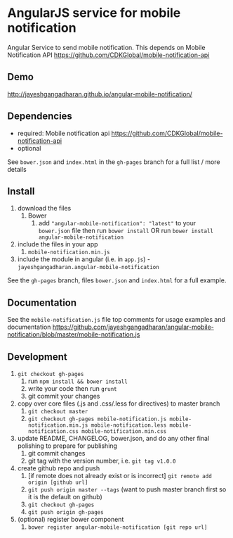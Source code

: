 # AngularJS service for mobile notification

Angular Service to send mobile notification. This depends on Mobile Notification API https://github.com/CDKGlobal/mobile-notification-api

## Demo
http://jayeshgangadharan.github.io/angular-mobile-notification/

## Dependencies
- required:
	Mobile notification api https://github.com/CDKGlobal/mobile-notification-api
- optional


See `bower.json` and `index.html` in the `gh-pages` branch for a full list / more details

## Install
1. download the files
	1. Bower
		1. add `"angular-mobile-notification": "latest"` to your `bower.json` file then run `bower install` OR run `bower install angular-mobile-notification`
2. include the files in your app
	1. `mobile-notification.min.js`
3. include the module in angular (i.e. in `app.js`) - `jayeshgangadharan.angular-mobile-notification`

See the `gh-pages` branch, files `bower.json` and `index.html` for a full example.


## Documentation
See the `mobile-notification.js` file top comments for usage examples and documentation
https://github.com/jayeshgangadharan/angular-mobile-notification/blob/master/mobile-notification.js


## Development

1. `git checkout gh-pages`
	1. run `npm install && bower install`
	2. write your code then run `grunt`
	3. git commit your changes
2. copy over core files (.js and .css/.less for directives) to master branch
	1. `git checkout master`
	2. `git checkout gh-pages mobile-notification.js mobile-notification.min.js mobile-notification.less mobile-notification.css mobile-notification.min.css`
3. update README, CHANGELOG, bower.json, and do any other final polishing to prepare for publishing
	1. git commit changes
	2. git tag with the version number, i.e. `git tag v1.0.0`
4. create github repo and push
	1. [if remote does not already exist or is incorrect] `git remote add origin [github url]`
	2. `git push origin master --tags` (want to push master branch first so it is the default on github)
	3. `git checkout gh-pages`
	4. `git push origin gh-pages`
5. (optional) register bower component
	1. `bower register angular-mobile-notification [git repo url]`
